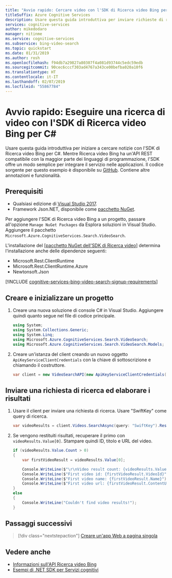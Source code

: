 ```yaml
---
title: "Avvio rapido: Cercare video con l'SDK di Ricerca video Bing per C#"
titleSuffix: Azure Cognitive Services
description: Usare questa guida introduttiva per inviare richieste di ricerca video con l'SDK di Ricerca video Bing per C#.
services: cognitive-services
author: mikedodaro
manager: nitinme
ms.service: cognitive-services
ms.subservice: bing-video-search
ms.topic: quickstart
ms.date: 01/31/2019
ms.author: rosh
ms.openlocfilehash: f94db7a29827a80307f4a081d93744c5edc59edb
ms.sourcegitcommit: 90cec6cccf303ad4767a343ce00befba020a10f6
ms.translationtype: HT
ms.contentlocale: it-IT
ms.lasthandoff: 02/07/2019
ms.locfileid: "55867784"
---
```

# <a name="quickstart-perform-a-video-search-with-the-bing-video-search-sdk-for-c"></a>Avvio rapido: Eseguire una ricerca di video con l'SDK di Ricerca video Bing per C#

Usare questa guida introduttiva per iniziare a cercare notizie con l'SDK di Ricerca video Bing per C#. Mentre Ricerca video Bing ha un'API REST compatibile con la maggior parte dei linguaggi di programmazione, l'SDK offre un modo semplice per integrare il servizio nelle applicazioni. Il codice sorgente per questo esempio è disponibile su [GitHub](https://github.com/Azure-Samples/cognitive-services-dotnet-sdk-samples/tree/master/BingSearchv7/BingVideoSearch). Contiene altre annotazioni e funzionalità.

## <a name="prerequisites"></a>Prerequisiti

* Qualsiasi edizione di [Visual Studio 2017](https://visualstudio.microsoft.com/downloads/).
* Framework Json.NET, disponibile come [pacchetto NuGet](https://www.nuget.org/packages/Newtonsoft.Json/).

Per aggiungere l'SDK di Ricerca video Bing a un progetto, passare all'opzione `Manage NuGet Packages` da Esplora soluzioni in Visual Studio.  Aggiungere il pacchetto `Microsoft.Azure.CognitiveServices.Search.VideoSearch`.

L'installazione del [[pacchetto NuGet dell'SDK di Ricerca video]](https://www.nuget.org/packages/Microsoft.Azure.CognitiveServices.Search.VideoSearch/1.2.0) determina l'installazione anche delle dipendenze seguenti:

* Microsoft.Rest.ClientRuntime
* Microsoft.Rest.ClientRuntime.Azure
* Newtonsoft.Json

[!INCLUDE [cognitive-services-bing-video-search-signup-requirements](../../../../includes/cognitive-services-bing-video-search-signup-requirements.md)]


## <a name="create-and-initialize-a-project"></a>Creare e inizializzare un progetto

1. Creare una nuova soluzione di console C# in Visual Studio. Aggiungere quindi quanto segue nel file di codice principale.

    ```csharp
    using System;
    using System.Collections.Generic;
    using System.Linq;
    using Microsoft.Azure.CognitiveServices.Search.VideoSearch;
    using Microsoft.Azure.CognitiveServices.Search.VideoSearch.Models;
    ```

2. Creare un'istanza del client creando un nuovo oggetto `ApiKeyServiceClientCredentials` con la chiave di sottoscrizione e chiamando il costruttore.

    ```csharp
    var client = new VideoSearchAPI(new ApiKeyServiceClientCredentials("YOUR-ACCESS-KEY"));
    ```

## <a name="send-a-search-request-and-process-the-results"></a>Inviare una richiesta di ricerca ed elaborare i risultati

1. Usare il client per inviare una richiesta di ricerca. Usare "SwiftKey" come query di ricerca.

    ```csharp
    var videoResults = client.Videos.SearchAsync(query: "SwiftKey").Result;
    ```

2. Se vengono restituiti risultati, recuperare il primo con `videoResults.Value[0]`. Stampare quindi ID, titolo e URL del video.

    ```csharp
    if (videoResults.Value.Count > 0)
    {
        var firstVideoResult = videoResults.Value[0];

        Console.WriteLine($"\r\nVideo result count: {videoResults.Value.Count}");
        Console.WriteLine($"First video id: {firstVideoResult.VideoId}");
        Console.WriteLine($"First video name: {firstVideoResult.Name}");
        Console.WriteLine($"First video url: {firstVideoResult.ContentUrl}");
    }
    else
    {
        Console.WriteLine("Couldn't find video results!");
    }
    ```

## <a name="next-steps"></a>Passaggi successivi

> [!div class="nextstepaction"]
> [Creare un'app Web a pagina singola](../tutorial-bing-video-search-single-page-app.md)

## <a name="see-also"></a>Vedere anche  

* [Informazioni sull'API Ricerca video Bing](../overview.md)
* [Esempi di .NET SDK per Servizi cognitivi](https://github.com/Azure-Samples/cognitive-services-dotnet-sdk-samples/tree/master/BingSearchv7)
